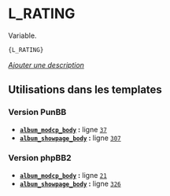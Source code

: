 # L_RATING


Variable.

```html
{L_RATING}
```

[*Ajouter une description*](https://fa-tvars.appspot.com/var/L_RATING)

## Utilisations dans les templates

### Version PunBB
* __[`album_modcp_body`](../tpl/var/punbb/album_modcp_body.md#readme) :__ ligne [`37`](../tpl/src/punbb/album_modcp_body.tpl#L37)
* __[`album_showpage_body`](../tpl/var/punbb/album_showpage_body.md#readme) :__ ligne [`307`](../tpl/src/punbb/album_showpage_body.tpl#L307)

### Version phpBB2
* __[`album_modcp_body`](../tpl/var/subsilver/album_modcp_body.md#readme) :__ ligne [`21`](../tpl/src/subsilver/album_modcp_body.tpl#L21)
* __[`album_showpage_body`](../tpl/var/subsilver/album_showpage_body.md#readme) :__ ligne [`326`](../tpl/src/subsilver/album_showpage_body.tpl#L326)